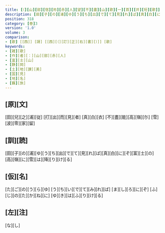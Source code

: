 ```yaml
---
title: [（][山][部][宿][祢][赤][人][望][不][盡][山][歌][一][首][[并][短][歌]][）][反][歌]
description: [田][子][の][浦][ゆ][う][ち][出][で][て][見][れ][ば][真][白][に][ぞ][富][士][の][高][嶺][に][雪][は][降][り][け][る]
position: 318
category: [巻]3
version: '1.0'
volume: 3
comparison:
- [歌] [[西]] [謌] [[西][（][訂][正][右][書][）]] [歌]
keywords:
- [雑][歌]
- [作][者][：][山][部][赤][人]
- [富][士][山]
- [静][岡]
- [土][地][讃][美]
- [国][見]
- [地][名]
- [羈][旅]
---
```


## [原][文]

[田][兒][之][浦][従] [打][出][而][見][者] [真][白][衣] [不][盡][能][高][嶺][尓] [雪][波][零][家][留]

## [訓][読]

[田][子][の][浦][ゆ][う][ち][出][で][て][見][れ][ば][真][白][に][ぞ][富][士][の][高][嶺][に][雪][は][降][り][け][る]

## [仮][名]

[た][ご][の][う][ら][ゆ] [う][ち][い][で][て][み][れ][ば] [ま][し][ろ][に][ぞ] [ふ][じ][の][た][か][ね][に] [ゆ][き][は][ふ][り][け][る]

## [左][注]

[な][し]
